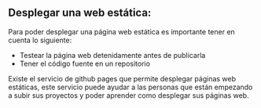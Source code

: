 ## Desplegar una web estática:
Para poder desplegar una página web estática es importante tener en cuenta lo siguiente:

* Testear la página web detenidamente antes de publicarla
* Tener el código fuente en un repositorio

Existe el servicio de github pages que permite desplegar páginas web estáticas, este servicio puede ayudar a las personas que están empezando a subir sus proyectos y poder aprender como desplegar sus páginas web.